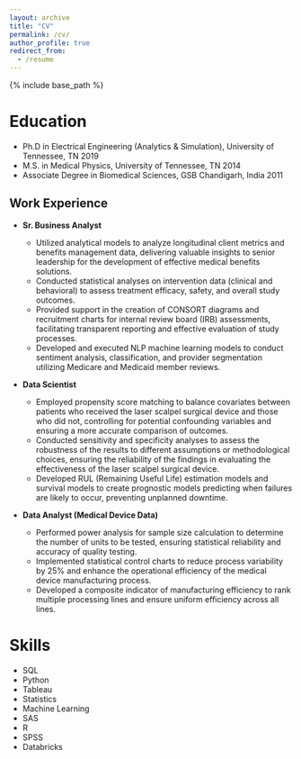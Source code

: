 ```yaml
---
layout: archive
title: "CV"
permalink: /cv/
author_profile: true
redirect_from:
  - /resume
---
```


{% include base_path %}

Education
======
* Ph.D in Electrical Engineering (Analytics & Simulation), University of Tennessee, TN 2019 
* M.S. in Medical Physics, University of Tennessee, TN 2014
* Associate Degree  in Biomedical Sciences, GSB Chandigarh, India 2011

## Work Experience

* **Sr. Business Analyst**
    * Utilized analytical models to analyze longitudinal client metrics and benefits management data, delivering valuable insights to senior leadership for the development of effective medical benefits solutions.
    * Conducted statistical analyses on intervention data (clinical and behavioral) to assess treatment efficacy, safety, and overall study outcomes.
    * Provided support in the creation of CONSORT diagrams and recruitment charts for internal review board (IRB) assessments, facilitating transparent reporting and effective evaluation of study processes.
    * Developed and executed NLP machine learning models to conduct sentiment analysis, classification, and provider segmentation utilizing Medicare and Medicaid member reviews.

* **Data Scientist**
    * Employed propensity score matching to balance covariates between patients who received the laser scalpel surgical device and those who did not, controlling for potential confounding variables and ensuring a more accurate comparison of outcomes.
    * Conducted sensitivity and specificity analyses to assess the robustness of the results to different assumptions or methodological choices, ensuring the reliability of the findings in evaluating the effectiveness of the laser scalpel surgical device.
    * Developed RUL (Remaining Useful Life) estimation models and survival models to create prognostic models predicting when failures are likely to occur, preventing unplanned downtime.

* **Data Analyst (Medical Device Data)**
    * Performed power analysis for sample size calculation to determine the number of units to be tested, ensuring statistical reliability and accuracy of quality testing.
    * Implemented statistical control charts to reduce process variability by 25% and enhance the operational efficiency of the medical device manufacturing process.
    * Developed a composite indicator of manufacturing efficiency to rank multiple processing lines and ensure uniform efficiency across all lines.

  
Skills
======
* SQL
* Python
* Tableau
* Statistics
* Machine Learning
* SAS
* R
* SPSS
* Databricks



